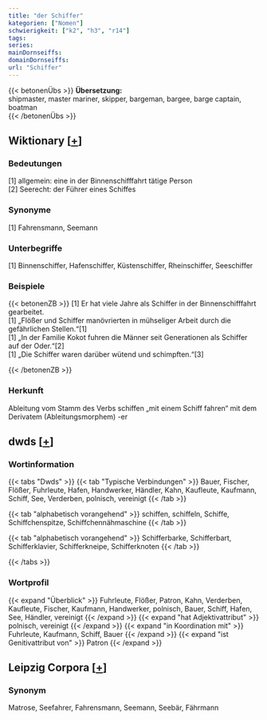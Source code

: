 ```yaml
---
title: "der Schiffer"
kategorien: ["Nomen"]
schwierigkeit: ["k2", "h3", "r14"]
tags:
series:
mainDornseiffs:
domainDornseiffs:
url: "Schiffer"
---
```


{{< betonenÜbs >}}
**Übersetzung:**  
shipmaster, master mariner, skipper, bargeman, bargee, barge captain, boatman  
{{< /betonenÜbs >}}

## Wiktionary [[+](https://de.wiktionary.org/wiki/Schiffer)]

### Bedeutungen
[1] allgemein: eine in der Binnenschifffahrt tätige Person  
[2] Seerecht: der Führer eines Schiffes  

### Synonyme
[1] Fahrensmann, Seemann  

### Unterbegriffe
[1] Binnenschiffer, Hafenschiffer, Küstenschiffer, Rheinschiffer, Seeschiffer  

### Beispiele
{{< betonenZB >}}
[1] Er hat viele Jahre als Schiffer in der Binnenschifffahrt gearbeitet.  
[1] „Flößer und Schiffer manövrierten in mühseliger Arbeit durch die gefährlichen Stellen.“[1]  
[1] „In der Familie Kokot fuhren die Männer seit Generationen als Schiffer auf der Oder.“[2]  
[1] „Die Schiffer waren darüber wütend und schimpften.“[3]  

{{< /betonenZB >}}
### Herkunft
Ableitung vom Stamm des Verbs schiffen „mit einem Schiff fahren“ mit dem Derivatem (Ableitungsmorphem) -er  



## dwds [[+](https://www.dwds.de/wb/Schiffer)]

### Wortinformation
{{< tabs "Dwds" >}}
{{< tab "Typische Verbindungen" >}}
Bauer, Fischer, Flößer, Fuhrleute, Hafen, Handwerker, Händler, Kahn, Kaufleute, Kaufmann, Schiff, See, Verderben, polnisch, vereinigt
{{< /tab >}}

{{< tab "alphabetisch vorangehend" >}}
schiffen, schiffeln, Schiffe, Schiffchenspitze, Schiffchennähmaschine
{{< /tab >}}

{{< tab "alphabetisch vorangehend" >}}
Schifferbarke, Schifferbart, Schifferklavier, Schifferkneipe, Schifferknoten
{{< /tab >}}

{{< /tabs >}}

### Wortprofil
{{< expand "Überblick" >}} Fuhrleute, Flößer, Patron, Kahn, Verderben, Kaufleute, Fischer, Kaufmann, Handwerker, polnisch, Bauer, Schiff, Hafen, See, Händler, vereinigt {{< /expand >}}
{{< expand "hat Adjektivattribut" >}} polnisch, vereinigt {{< /expand >}}
{{< expand "in Koordination mit" >}} Fuhrleute, Kaufmann, Schiff, Bauer {{< /expand >}}
{{< expand "ist Genitivattribut von" >}} Patron {{< /expand >}}

## Leipzig Corpora [[+](https://corpora.uni-leipzig.de/en/res?word=Schiffer&corpusId=deu_newscrawl-public_2018)]


### Synonym
Matrose, Seefahrer, Fahrensmann, Seemann, Seebär, Fährmann

